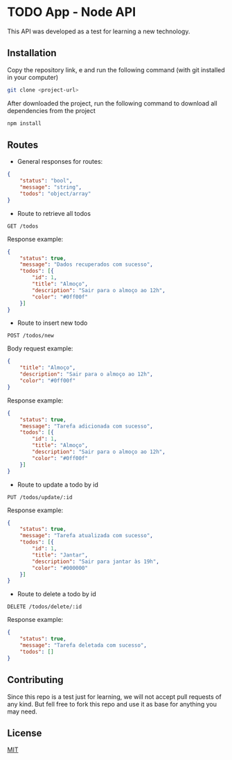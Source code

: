# TODO App - Node API

This API was developed as a test for learning a new technology.

## Installation

Copy the repository link, e and run the following command (with git installed in your computer)

```bash
git clone <project-url>
```

After downloaded the project, run the following command to download all dependencies from the project

```bash
npm install
```

## Routes

* General responses for routes:
```json
{
    "status": "bool",
    "message": "string",
    "todos": "object/array"
}
```

* Route to retrieve all todos

```http
GET /todos
```

Response example:
```json
{
    "status": true,
    "message": "Dados recuperados com sucesso",
    "todos": [{
        "id": 1,
        "title": "Almoço",
        "description": "Sair para o almoço ao 12h",
        "color": "#0ff00f"
    }]
}
```

* Route to insert new todo

```http
POST /todos/new
```

Body request example:

```json
{
	"title": "Almoço",
	"description": "Sair para o almoço ao 12h",
	"color": "#0ff00f"
}
```

Response example:
```json
{
    "status": true,
    "message": "Tarefa adicionada com sucesso",
    "todos": [{
        "id": 1,
        "title": "Almoço",
        "description": "Sair para o almoço ao 12h",
        "color": "#0ff00f"
    }]
}
```

* Route to update a todo by id

```http
PUT /todos/update/:id
```

Response example:
```json
{
    "status": true,
    "message": "Tarefa atualizada com sucesso",
    "todos": [{
        "id": 1,
        "title": "Jantar",
        "description": "Sair para jantar às 19h",
        "color": "#000000"
    }]
}
```

* Route to delete a todo by id

```http
DELETE /todos/delete/:id
```

Response example:
```json
{
    "status": true,
    "message": "Tarefa deletada com sucesso",
    "todos": []
}
```


## Contributing
Since this repo is a test just for learning, we will not accept pull requests of any kind. But fell free to fork this repo and use it as base for anything you may need.

## License
[MIT](https://choosealicense.com/licenses/gpl-3.0/)
